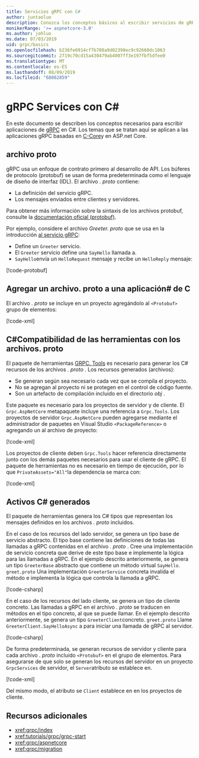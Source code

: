 ```yaml
---
title: Servicios gRPC con C#
author: juntaoluo
description: Conozca los conceptos básicos al escribir servicios de gRPC C#con.
monikerRange: '>= aspnetcore-3.0'
ms.author: johluo
ms.date: 07/03/2019
uid: grpc/basics
ms.openlocfilehash: b236fe6914cf7b780a9d02398ec9c92660dc1063
ms.sourcegitcommit: 2719c70cd15a430479ab4007ff3e197fbf5dfee0
ms.translationtype: MT
ms.contentlocale: es-ES
ms.lasthandoff: 08/09/2019
ms.locfileid: "68862859"
---
```

# <a name="grpc-services-with-c"></a>gRPC Services con C\#

En este documento se describen los conceptos necesarios para escribir aplicaciones de [gRPC](https://grpc.io/docs/guides/) en C#. Los temas que se tratan aquí se aplican a las aplicaciones gRPC basadas en [C-Core](https://grpc.io/blog/grpc-stacks)y en ASP.net Core.

## <a name="proto-file"></a>archivo proto

gRPC usa un enfoque de contrato primero al desarrollo de API. Los búferes de protocolo (protobuf) se usan de forma predeterminada como el lenguaje de diseño de interfaz (IDL). El archivo *. proto* contiene:

* La definición del servicio gRPC.
* Los mensajes enviados entre clientes y servidores.

Para obtener más información sobre la sintaxis de los archivos protobuf, consulte la [documentación oficial (protobuf)](https://developers.google.com/protocol-buffers/docs/proto3).

Por ejemplo, considere el archivo *Greeter. proto* que se usa en la introducción [al servicio gRPC](xref:tutorials/grpc/grpc-start):

* Define un `Greeter` servicio.
* El `Greeter` servicio define una `SayHello` llamada a.
* `SayHello`envía un `HelloRequest` mensaje y recibe un `HelloReply` mensaje:

[!code-protobuf[](~/tutorials/grpc/grpc-start/sample/GrpcGreeter/Protos/greet.proto)]

## <a name="add-a-proto-file-to-a-c-app"></a>Agregar un archivo. proto a una aplicación\# de C

El archivo *. proto* se incluye en un proyecto agregándolo al `<Protobuf>` grupo de elementos:

[!code-xml[](~/tutorials/grpc/grpc-start/sample/GrpcGreeter/GrpcGreeter.csproj?highlight=2&range=7-9)]

## <a name="c-tooling-support-for-proto-files"></a>C#Compatibilidad de las herramientas con los archivos. proto

El paquete de herramientas [GRPC. Tools](https://www.nuget.org/packages/Grpc.Tools/) es necesario para generar los C# recursos de los archivos *. proto* . Los recursos generados (archivos):

* Se generan según sea necesario cada vez que se compila el proyecto.
* No se agregan al proyecto ni se protegen en el control de código fuente.
* Son un artefacto de compilación incluido en el directorio *obj* .

Este paquete es necesario para los proyectos de servidor y de cliente. El `Grpc.AspNetCore` metapaquete incluye una referencia a `Grpc.Tools`. Los proyectos de servidor `Grpc.AspNetCore` pueden agregarse mediante el administrador de paquetes en Visual Studio `<PackageReference>` o agregando un al archivo de proyecto:

[!code-xml[](~/tutorials/grpc/grpc-start/sample/GrpcGreeter/GrpcGreeter.csproj?highlight=1&range=12)]

Los proyectos de cliente deben `Grpc.Tools` hacer referencia directamente junto con los demás paquetes necesarios para usar el cliente de gRPC. El paquete de herramientas no es necesario en tiempo de ejecución, por lo que `PrivateAssets="All"`la dependencia se marca con:

[!code-xml[](~/tutorials/grpc/grpc-start/sample/GrpcGreeterClient/GrpcGreeterClient.csproj?highlight=3&range=9-11)]

## <a name="generated-c-assets"></a>Activos C# generados

El paquete de herramientas genera los C# tipos que representan los mensajes definidos en los archivos *. proto* incluidos.

En el caso de los recursos del lado servidor, se genera un tipo base de servicio abstracto. El tipo base contiene las definiciones de todas las llamadas a gRPC contenidas en el archivo *. proto* . Cree una implementación de servicio concreta que derive de este tipo base e implemente la lógica para las llamadas a gRPC. En el ejemplo descrito anteriormente, se genera un tipo `GreeterBase` abstracto que contiene un método virtual `SayHello`. `greet.proto` Una implementación `GreeterService` concreta invalida el método e implementa la lógica que controla la llamada a gRPC.

[!code-csharp[](~/tutorials/grpc/grpc-start/sample/GrpcGreeter/Services/GreeterService.cs?name=snippet)]

En el caso de los recursos del lado cliente, se genera un tipo de cliente concreto. Las llamadas a gRPC en el archivo *. proto* se traducen en métodos en el tipo concreto, al que se puede llamar. En el ejemplo descrito anteriormente, se genera un tipo `GreeterClient`concreto. `greet.proto` Llame `GreeterClient.SayHelloAsync` a para iniciar una llamada de gRPC al servidor.

[!code-csharp[](~/tutorials/grpc/grpc-start/sample/GrpcGreeterClient/Program.cs?highlight=3-6&name=snippet)]

De forma predeterminada, se generan recursos de servidor y cliente para cada archivo *. proto* incluido `<Protobuf>` en el grupo de elementos. Para asegurarse de que solo se generan los recursos del servidor en un proyecto `GrpcServices` de servidor, el `Server`atributo se establece en.

[!code-xml[](~/tutorials/grpc/grpc-start/sample/GrpcGreeter/GrpcGreeter.csproj?highlight=2&range=7-9)]

Del mismo modo, el atributo se `Client` establece en en los proyectos de cliente.

## <a name="additional-resources"></a>Recursos adicionales

* <xref:grpc/index>
* <xref:tutorials/grpc/grpc-start>
* <xref:grpc/aspnetcore>
* <xref:grpc/migration>
